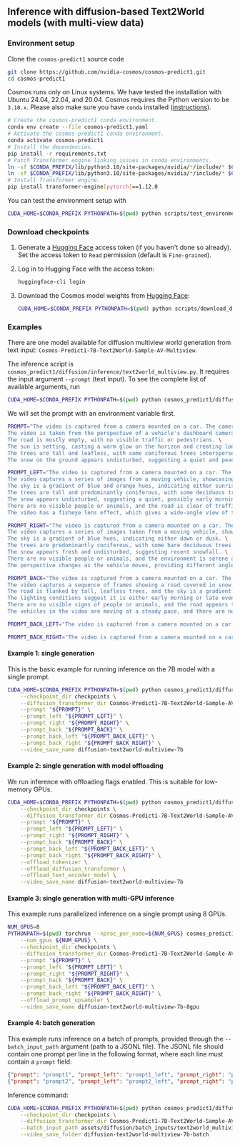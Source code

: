 ## Inference with diffusion-based Text2World models (with multi-view data)

### Environment setup

Clone the `cosmos-predict1` source code
```bash
git clone https://github.com/nvidia-cosmos/cosmos-predict1.git
cd cosmos-predict1
```

Cosmos runs only on Linux systems. We have tested the installation with Ubuntu 24.04, 22.04, and 20.04.
Cosmos requires the Python version to be `3.10.x`. Please also make sure you have `conda` installed ([instructions](https://docs.conda.io/projects/conda/en/latest/user-guide/install/index.html)).

```bash
# Create the cosmos-predict1 conda environment.
conda env create --file cosmos-predict1.yaml
# Activate the cosmos-predict1 conda environment.
conda activate cosmos-predict1
# Install the dependencies.
pip install -r requirements.txt
# Patch Transformer engine linking issues in conda environments.
ln -sf $CONDA_PREFIX/lib/python3.10/site-packages/nvidia/*/include/* $CONDA_PREFIX/include/
ln -sf $CONDA_PREFIX/lib/python3.10/site-packages/nvidia/*/include/* $CONDA_PREFIX/include/python3.10
# Install Transformer engine.
pip install transformer-engine[pytorch]==1.12.0
```

You can test the environment setup with
```bash
CUDA_HOME=$CONDA_PREFIX PYTHONPATH=$(pwd) python scripts/test_environment.py
```

### Download checkpoints

1. Generate a [Hugging Face](https://huggingface.co/settings/tokens) access token (if you haven't done so already). Set the access token to `Read` permission (default is `Fine-grained`).

2. Log in to Hugging Face with the access token:
   ```bash
   huggingface-cli login
   ```

3. Download the Cosmos model weights from [Hugging Face](https://huggingface.co/collections/nvidia/cosmos-predict1-67c9d1b97678dbf7669c89a7):
   ```bash
   CUDA_HOME=$CONDA_PREFIX PYTHONPATH=$(pwd) python scripts/download_diffusion_checkpoints.py --model_sizes 7B --model_types Text2World-Sample-AV-Multiview
   ```

### Examples

There are one model available for diffusion multiview world generation from text input: `Cosmos-Predict1-7B-Text2World-Sample-AV-Multiview`.

The inference script is `cosmos_predict1/diffusion/inference/text2world_multiview.py`.
It requires the input argument `--prompt` (text input).
To see the complete list of available arguments, run
```bash
CUDA_HOME=$CONDA_PREFIX PYTHONPATH=$(pwd) python cosmos_predict1/diffusion/inference/text2world_multiview.py --help
```

We will set the prompt with an environment variable first.
```bash
PROMPT="The video is captured from a camera mounted on a car. The camera is facing forward. \
The video is taken from the perspective of a vehicle's dashboard camera, showing a straight road flanked by snow-covered trees and a clear sky. \
The road is mostly empty, with no visible traffic or pedestrians. \
The sun is setting, casting a warm glow on the horizon and creating long shadows on the snow. \
The trees are tall and leafless, with some coniferous trees interspersed among the bare deciduous trees. \
The snow on the ground appears undisturbed, suggesting a quiet and peaceful setting."

PROMPT_LEFT="The video is captured from a camera mounted on a car. The camera is facing to the left. \
The video captures a series of images from a moving vehicle, showcasing a winter scene with snow-covered ground and trees. \
The sky is a gradient of blue and orange hues, indicating either sunrise or sunset. \
The trees are tall and predominantly coniferous, with some deciduous trees as well. \
The snow appears undisturbed, suggesting a quiet, possibly early morning setting. \
There are no visible people or animals, and the road is clear of traffic. \
The video has a fisheye lens effect, which gives a wide-angle view of the surroundings."

PROMPT_RIGHT="The video is captured from a camera mounted on a car. The camera is facing to the right. \
The video captures a series of images taken from a moving vehicle, showcasing a winter scene with snow-covered ground and trees. \
The sky is a gradient of blue hues, indicating either dawn or dusk. \
The trees are predominantly coniferous, with some bare deciduous trees. \
The snow appears fresh and undisturbed, suggesting recent snowfall. \
There are no visible people or animals, and the environment is serene and untouched. \
The perspective changes as the vehicle moves, providing different angles of the same landscape."

PROMPT_BACK="The video is captured from a camera mounted on a car. The camera is facing backwards. \
The video captures a sequence of frames showing a road covered in snow, with tire tracks visible on the surface. \
The road is flanked by tall, leafless trees, and the sky is a gradient of pink and blue hues, indicating either sunrise or sunset. \
The lighting conditions suggest it is either early morning or late evening. \
There are no visible signs of people or animals, and the road appears to be in a rural or less populated area. \
The vehicles in the video are moving at a steady pace, and there are no visible traffic signs or markings that stand out."

PROMPT_BACK_LEFT="The video is captured from a camera mounted on a car. The camera is facing the rear left side."

PROMPT_BACK_RIGHT="The video is captured from a camera mounted on a car. The camera is facing the rear right side."
```

#### Example 1: single generation
This is the basic example for running inference on the 7B model with a single prompt.
```bash
CUDA_HOME=$CONDA_PREFIX PYTHONPATH=$(pwd) python cosmos_predict1/diffusion/inference/text2world_multiview.py \
    --checkpoint_dir checkpoints \
    --diffusion_transformer_dir Cosmos-Predict1-7B-Text2World-Sample-AV-Multiview \
    --prompt "${PROMPT}" \
    --prompt_left "${PROMPT_LEFT}" \
    --prompt_right "${PROMPT_RIGHT}" \
    --prompt_back "${PROMPT_BACK}" \
    --prompt_back_left "${PROMPT_BACK_LEFT}" \
    --prompt_back_right "${PROMPT_BACK_RIGHT}" \
    --video_save_name diffusion-text2world-multiview-7b
```

#### Example 2: single generation with model offloading
We run inference with offloading flags enabled. This is suitable for low-memory GPUs.
```bash
CUDA_HOME=$CONDA_PREFIX PYTHONPATH=$(pwd) python cosmos_predict1/diffusion/inference/text2world_multiview.py \
    --checkpoint_dir checkpoints \
    --diffusion_transformer_dir Cosmos-Predict1-7B-Text2World-Sample-AV-Multiview \
    --prompt "${PROMPT}" \
    --prompt_left "${PROMPT_LEFT}" \
    --prompt_right "${PROMPT_RIGHT}" \
    --prompt_back "${PROMPT_BACK}" \
    --prompt_back_left "${PROMPT_BACK_LEFT}" \
    --prompt_back_right "${PROMPT_BACK_RIGHT}" \
    --offload_tokenizer \
    --offload_diffusion_transformer \
    --offload_text_encoder_model \
    --video_save_name diffusion-text2world-multiview-7b
```

#### Example 3: single generation with multi-GPU inference
This example runs parallelized inference on a single prompt using 8 GPUs.
```bash
NUM_GPUS=8
PYTHONPATH=$(pwd) torchrun --nproc_per_node=${NUM_GPUS} cosmos_predict1/diffusion/inference/text2world_multiview.py \
    --num_gpus ${NUM_GPUS} \
    --checkpoint_dir checkpoints \
    --diffusion_transformer_dir Cosmos-Predict1-7B-Text2World-Sample-AV-Multiview \
    --prompt "${PROMPT}" \
    --prompt_left "${PROMPT_LEFT}" \
    --prompt_right "${PROMPT_RIGHT}" \
    --prompt_back "${PROMPT_BACK}" \
    --prompt_back_left "${PROMPT_BACK_LEFT}" \
    --prompt_back_right "${PROMPT_BACK_RIGHT}" \
    --offload_prompt_upsampler \
    --video_save_name diffusion-text2world-multiview-7b-8gpu
```

#### Example 4: batch generation
This example runs inference on a batch of prompts, provided through the `--batch_input_path` argument (path to a JSONL file).
The JSONL file should contain one prompt per line in the following format, where each line must contain a `prompt` field:
```json
{"prompt": "prompt1", "prompt_left": "prompt1_left", "prompt_right": "prompt1_right", "prompt_back": "prompt1_back", "prompt_back_left": "prompt1_back_left", "prompt_back_right": "prompt1_back_right"}
{"prompt": "prompt2", "prompt_left": "prompt2_left", "prompt_right": "prompt2_right", "prompt_back": "prompt2_back", "prompt_back_left": "prompt2_back_left", "prompt_back_right": "prompt2_back_right"}
```
Inference command:
```bash
CUDA_HOME=$CONDA_PREFIX PYTHONPATH=$(pwd) python cosmos_predict1/diffusion/inference/text2world_multiview.py \
    --checkpoint_dir checkpoints \
    --diffusion_transformer_dir Cosmos-Predict1-7B-Text2World-Sample-AV-Multiview \
    --batch_input_path assets/diffusion/batch_inputs/text2world_multiview.jsonl \
    --video_save_folder diffusion-text2world-multiview-7b-batch
```
